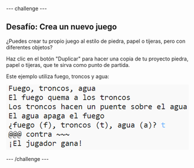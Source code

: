 --- challenge ---

## Desafío: Crea un nuevo juego

¿Puedes crear tu propio juego al estilo de piedra, papel o tijeras, pero con diferentes objetos?

Haz clic en el botón "Duplicar" para hacer una copia de tu proyecto piedra, papel o tijeras, que te sirva como punto de partida.

Este ejemplo utiliza fuego, troncos y agua:

![captura de pantalla](images/rps-fire.png)

--- /challenge ---